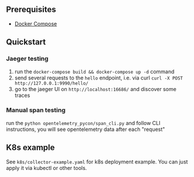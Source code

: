 ## Prerequisites
* [Docker Compose](https://docs.docker.com/compose/)


## Quickstart
### Jaeger testing
1. run the `docker-compose build && docker-compose up -d` command
1. send several requests to the `hello` endpoint, i.e. via curl `curl -X POST http://127.0.0.1:9990/hello/`
1. go to the jaeger UI on `http://localhost:16686/` and discover some traces

### Manual span testing
run the `python opentelemetry_pycon/span_cli.py` and follow CLI instructions, you will see opentelemetry data after each "request"


## K8s example
See `k8s/collector-example.yaml` for k8s deployment example. You can just apply it via kubectl or other tools.
